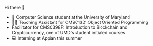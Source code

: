 Hi there 👋

- 🌱 Computer Science student at the University of Maryland
- 🧑‍🏫 Teaching Assistant for CMSC132: Object Oriented Programming
- Facilitator for CMSC398F: Introduction to Blockchain and Cryptocurrency, one of UMD's student initiated courses
- 💻 Interning at Appian this summer
